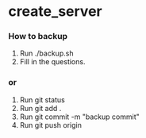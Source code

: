 # create_server

### How to backup
1. Run ./backup.sh
2. Fill in the questions.

### or
1. Run git status
2. Run git add .
3. Run git commit -m "backup commit"
4. Run git push origin
